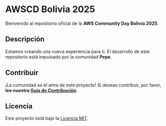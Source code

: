 # AWSCD Bolivia 2025
Bienvenido al repositorio oficial de la **AWS Community Day Bolivia 2025**.

## Descripción
Estamos creando una nueva experiencia para ti.
El desarrollo de este repositorio está impulsado por la comunidad **Pepe**.

## Contribuir
¡La comunidad es el alma de este proyecto! Si deseas contribuir, por favor, **lee nuestra [Guía de Contribución](./CONTRIBUTING.md).**

## Licencia
Este proyecto está bajo la [Licencia MIT](./LICENSE).